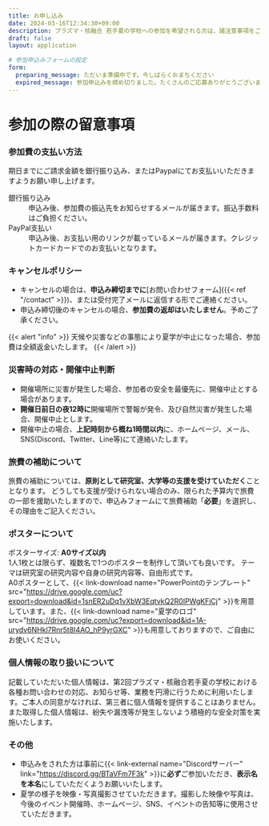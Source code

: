 ```yaml
---
title: お申し込み
date: 2024-03-16T12:34:30+09:00
description: プラズマ・核融合 若手夏の学校への参加を希望される方は、諸注意事項をご確認の上、お申し込みください。
draft: false
layout: application

# 参加申込みフォームの設定
form:
  preparing_message: ただいま準備中です。今しばらくおまちください
  expired_message: 参加申込みを締め切りました。たくさんのご応募ありがとうございました。
---
```


# 参加の際の留意事項<i class="bx bx-fw bx-md bxs-error"></i>

### 参加費の支払い方法<i class="bx bx-fw bx-md bxs-wallet"></i>

期日までにご請求金額を銀行振り込み、またはPaypalにてお支払いいただきますようお願い申し上げます。

<dl>
  <dt>銀行振り込み <i class="bx bxs-bank"></i></dt>
  <dd>申込み後、参加費の振込先をお知らせするメールが届きます。振込手数料はご負担ください。</dd>
  <dt>PayPal支払い<i class="bx bxl-paypal"></i></dt>
  <dd>申込み後、お支払い用のリンクが載っているメールが届きます。クレジットカードカードでのお支払いとなります。</dd>
</dl>

### キャンセルポリシー<i class="bx bx-fw bx-md bxs-user-x"></i>

- キャンセルの場合は、**申込み締切までに**[お問い合わせフォーム]({{< ref "/contact" >}})、または受付完了メールに返信する形でご連絡ください。
- 申込み締切後のキャンセルの場合、**参加費の返却はいたしません**。予めご了承ください。<br>

{{< alert "info" >}}
天候や災害などの事態により夏学が中止になった場合、参加費は全額返金いたします。
{{< /alert >}}

### 災害時の対応・開催中止判断<i class="bx bx-fw bx-md bxs-calendar-x"></i>

- 開催場所に災害が発生した場合、参加者の安全を最優先に、開催中止とする場合があります。
- **開催日前日の夜12時に**開催場所で警報が発令、及び自然災害が発生した場合、開催中止とします。
- 開催中止の場合、**上記時刻から概ね1時間以内**に、ホームページ、メール、SNS(Discord、Twitter、Line等)にて連絡いたします。

### 旅費の補助について<i class="bx bx-fw bx-md bxs-train"></i>

旅費の補助については、**原則として研究室、大学等の支援を受けていただく**こととなります。
どうしても支援が受けられない場合のみ、限られた予算内で旅費の一部を援助いたしますので、申込みフォームにて旅費補助「**必要**」を選択し、その理由をご記入ください。

### ポスターについて<i class="bx bx-fw bx-md bxs-user-detail"></i>

ポスターサイズ: **A0サイズ以内**<br>
1人1枚とは限らず、複数名で1つのポスターを制作して頂いても良いです。
テーマは研究室の研究内容や自身の研究内容等、自由形式です。<br>
A0ポスターとして、{{< link-download name="PowerPointのテンプレート" src="https://drive.google.com/uc?export=download&id=1snER2uDq1vXbW3EqtvkQ2R0IPWgKFiCj" >}}を用意しています。また、{{< link-download name="夏学のロゴ" src="https://drive.google.com/uc?export=download&id=1A-urydv6NHkl7Rnr5t8I4AO_hP9yrGXC" >}}も用意しておりますので、ご自由にお使いください。

### 個人情報の取り扱いについて<i class="bx bx-fw bx-md bx-id-card"></i>

記載していただいた個人情報は、第2回プラズマ・核融合若手夏の学校における各種お問い合わせの対応、お知らせ等、業務を円滑に行うために利用いたします。ご本人の同意がなければ、第三者に個人情報を提供することはありません。また取得した個人情報は、紛失や漏洩等が発生しないよう積極的な安全対策を実施いたします。

### その他<i class="bx bx-fw bx-md bxs-info-circle"></i>

- 申込みをされた方は事前に{{< link-external name="<i class='bx bxl-discord-alt'></i>Discordサーバー" link="https://discord.gg/BTaVFm7F3k" >}}に**必ず**ご参加いただき、**表示名を本名**にしていただくようお願いいたします。
- 夏学の様子を映像・写真撮影させていただきます。撮影した映像や写真は、今後のイベント開催時、ホームページ、SNS、イベントの告知等に使用させていただきます。
